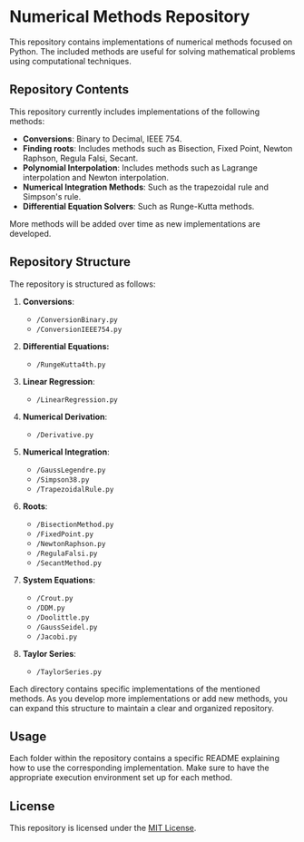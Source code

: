 # Numerical Methods Repository

This repository contains implementations of numerical methods focused on Python. The included methods are useful for solving mathematical problems using computational techniques.


## Repository Contents

This repository currently includes implementations of the following methods:
- **Conversions**: Binary to Decimal, IEEE 754.
- **Finding roots**: Includes methods such as Bisection, Fixed Point, Newton Raphson, Regula Falsi, Secant.
- **Polynomial Interpolation**: Includes methods such as Lagrange interpolation and Newton interpolation.
- **Numerical Integration Methods**: Such as the trapezoidal rule and Simpson's rule.
- **Differential Equation Solvers**: Such as Runge-Kutta methods.

More methods will be added over time as new implementations are developed.


## Repository Structure

The repository is structured as follows:

1. **Conversions**:
   - `/ConversionBinary.py`
   - `/ConversionIEEE754.py`
2. **Differential Equations:**
    - `/RungeKutta4th.py`
4. **Linear Regression**:
    - `/LinearRegression.py`
5. **Numerical Derivation**:
    - `/Derivative.py`
6. **Numerical Integration**:
    - `/GaussLegendre.py`
    - `/Simpson38.py`
    - `/TrapezoidalRule.py` 
4. **Roots**:
   - `/BisectionMethod.py`
   - `/FixedPoint.py`
   - `/NewtonRaphson.py`
   - `/RegulaFalsi.py`
   - `/SecantMethod.py`
5. **System Equations**:
   - `/Crout.py`
   - `/DDM.py`
   - `/Doolittle.py`
   - `/GaussSeidel.py`
   - `/Jacobi.py`

6. **Taylor Series**:
   - `/TaylorSeries.py`

Each directory contains specific implementations of the mentioned methods. As you develop more implementations or add new methods, you can expand this structure to maintain a clear and organized repository.


## Usage

Each folder within the repository contains a specific README explaining how to use the corresponding implementation. Make sure to have the appropriate execution environment set up for each method.


## License

This repository is licensed under the [MIT License](LICENSE).

